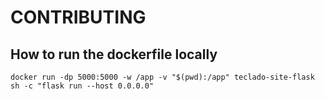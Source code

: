 # CONTRIBUTING

## How to run the dockerfile locally

```commandline
docker run -dp 5000:5000 -w /app -v "$(pwd):/app" teclado-site-flask sh -c "flask run --host 0.0.0.0"
```